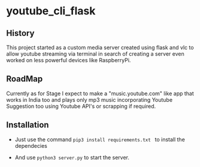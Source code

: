 # youtube_cli_flask

## History
<p> This project started as a custom media server created using flask and vlc to allow youtube streaming via terminal in search of creating a server even worked on less powerful devices like RaspberryPi.</p>

## RoadMap
<p>Currently as for Stage I expect to make a "music.youtube.com" like app that works in India too and plays only mp3 music incorporating Youtube Suggestion too using Youtube API's or scrapping if required. </p>

## Installation
* Just use the command `pip3 install requirements.txt ` to install the dependecies

* And use ` python3 server.py ` to start the server.
